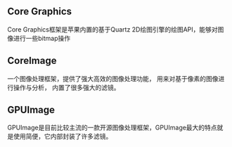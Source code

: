 ## Core Graphics
Core Graphics框架是苹果内置的基于Quartz 2D绘图引擎的绘图API，能够对图像进行一些bitmap操作

## CoreImage
一个图像处理框架，提供了强大高效的图像处理功能， 用来对基于像素的图像进行操作与分析， 内置了很多强大的滤镜。

## GPUImage
GPUImage是目前比较主流的一款开源图像处理框架，GPUImage最大的特点就是使用简便，它内部封装了许多滤镜。